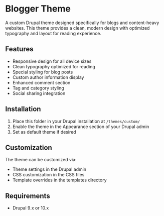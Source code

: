 # Blogger Theme

A custom Drupal theme designed specifically for blogs and content-heavy websites. This theme provides a clean, modern design with optimized typography and layout for reading experience.

## Features

- Responsive design for all device sizes
- Clean typography optimized for reading
- Special styling for blog posts
- Custom author information display
- Enhanced comment section
- Tag and category styling
- Social sharing integration

## Installation

1. Place this folder in your Drupal installation at `/themes/custom/`
2. Enable the theme in the Appearance section of your Drupal admin
3. Set as default theme if desired

## Customization

The theme can be customized via:
- Theme settings in the Drupal admin
- CSS customization in the CSS files
- Template overrides in the templates directory

## Requirements

- Drupal 9.x or 10.x 